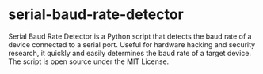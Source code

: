 # serial-baud-rate-detector
Serial Baud Rate Detector is a Python script that detects the baud rate of a device connected to a serial port. Useful for hardware hacking and security research, it quickly and easily determines the baud rate of a target device. The script is open source under the MIT License.
